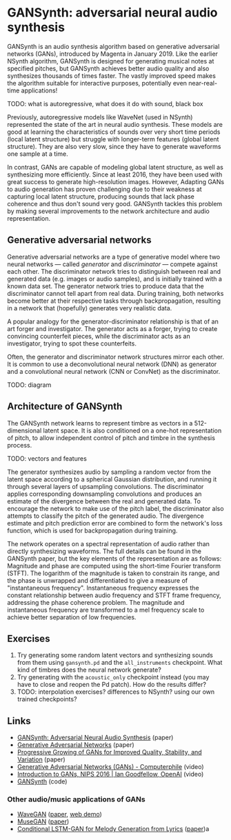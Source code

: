 # GANSynth: adversarial neural audio synthesis

GANSynth is an audio synthesis algorithm based on generative adversarial networks (GANs), introduced by Magenta in January 2019. Like the earlier NSynth algorithm, GANSynth is designed for generating musical notes at specified pitches, but GANSynth achieves better audio quality and also synthesizes thousands of times faster. The vastly improved speed makes the algorithm suitable for interactive purposes, potentially even near-real-time applications!

TODO: what is autoregressive, what does it do with sound, black box

Previously, autoregressive models like WaveNet (used in NSynth) represented the state of the art in neural audio synthesis. These models are good at learning the characteristics of sounds over very short time periods (local latent structure) but struggle with longer-term features (global latent structure). They are also very slow, since they have to generate waveforms one sample at a time.

In contrast, GANs are capable of modeling global latent structure, as well as synthesizing more efficiently. Since at least 2016, they have been used with great success to generate high-resolution images. However, Adapting GANs to audio generation has proven challenging due to their weakness at capturing local latent structure, producing sounds that lack phase coherence and thus don't sound very good. GANSynth tackles this problem by making several improvements to the network architecture and audio representation.

## Generative adversarial networks

Generative adversarial networks are a type of generative model where two neural networks — called *generator* and *discriminator* — compete against each other. The discriminator network tries to distinguish between real and generated data (e.g. images or audio samples), and is initially trained with a known data set. The generator network tries to produce data that the discriminator cannot tell apart from real data. During training, both networks become better at their respective tasks through backpropagation, resulting in a network that (hopefully) generates very realistic data.

A popular analogy for the generator-discriminator relationship is that of an art forger and investigator. The generator acts as a forger, trying to create convincing counterfeit pieces, while the discriminator acts as an investigator, trying to spot these counterfeits.

Often, the generator and discriminator network structures mirror each other. It is common to use a deconvolutional neural network (DNN) as generator and a convolutional neural network (CNN or ConvNet) as the discriminator.

TODO: diagram

## Architecture of GANSynth

The GANSynth network learns to represent timbre as vectors in a 512-dimensional latent space. It is also conditioned on a one-hot representation of pitch, to allow independent control of pitch and timbre in the synthesis process.

TODO: vectors and features

The generator synthesizes audio by sampling a random vector from the latent space according to a spherical Gaussian distribution, and running it through several layers of upsampling convolutions. The discriminator applies corresponding downsampling convolutions and produces an estimate of the divergence between the real and generated data. To encourage the network to make use of the pitch label, the discriminator also attempts to classify the pitch of the generated audio. The divergence estimate and pitch prediction error are combined to form the network's loss function, which is used for backpropagation during training.

The network operates on a spectral representation of audio rather than directly synthesizing waveforms. The full details can be found in the GANSynth paper, but the key elements of the representation are as follows: Magnitude and phase are computed using the short-time Fourier transform (STFT). The logarithm of the magnitude is taken to constrain its range, and the phase is unwrapped and differentiated to give a measure of "instantaneous frequency". Instantaneous frequency expresses the constant relationship between audio frequency and STFT frame frequency, addressing the phase coherence problem. The magnitude and instantaneous frequency are transformed to a mel frequency scale to achieve better separation of low frequencies.

## Exercises

1. Try generating some random latent vectors and synthesizing sounds from them using `gansynth.pd` and the `all_instruments` checkpoint. What kind of timbres does the neural network generate?
2. Try generating with the `acoustic_only` checkpoint instead (you may have to close and reopen the Pd patch). How do the results differ?
3. TODO: interpolation exercises? differences to NSynth? using our own trained checkpoints?

## Links

- [GANSynth: Adversarial Neural Audio Synthesis](https://openreview.net/forum?id=H1xQVn09FX) (paper)
- [Generative Adversarial Networks](https://arxiv.org/abs/1406.2661) (paper)
- [Progressive Growing of GANs for Improved Quality, Stability, and Variation](https://arxiv.org/abs/1710.10196) (paper)
- [Generative Adversarial Networks (GANs) - Computerphile](https://www.youtube.com/watch?v=Sw9r8CL98N0) (video)
- [Introduction to GANs, NIPS 2016 | Ian Goodfellow, OpenAI](https://www.youtube.com/watch?v=9JpdAg6uMXs) (video)
- [GANSynth](https://github.com/tensorflow/magenta/tree/master/magenta/models/gansynth) (code)

### Other audio/music applications of GANs

- [WaveGAN](https://github.com/chrisdonahue/wavegan) ([paper](https://github.com/chrisdonahue/wavegan), [web demo](https://chrisdonahue.com/wavegan/))
- [MuseGAN](https://salu133445.github.io/musegan/) ([paper]())
- [Conditional LSTM-GAN for Melody Generation from Lyrics](https://github.com/yy1lab/Lyrics-Conditioned-Neural-Melody-Generation) ([paper](https://arxiv.org/abs/1908.05551))a
